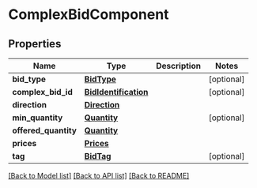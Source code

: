 # ComplexBidComponent

## Properties
Name | Type | Description | Notes
------------ | ------------- | ------------- | -------------
**bid_type** | [**BidType**](BidType.md) |  | [optional] 
**complex_bid_id** | [**BidIdentification**](BidIdentification.md) |  | [optional] 
**direction** | [**Direction**](Direction.md) |  | 
**min_quantity** | [**Quantity**](Quantity.md) |  | [optional] 
**offered_quantity** | [**Quantity**](Quantity.md) |  | 
**prices** | [**Prices**](Prices.md) |  | 
**tag** | [**BidTag**](BidTag.md) |  | [optional] 

[[Back to Model list]](../README.md#documentation-for-models) [[Back to API list]](../README.md#documentation-for-api-endpoints) [[Back to README]](../README.md)

